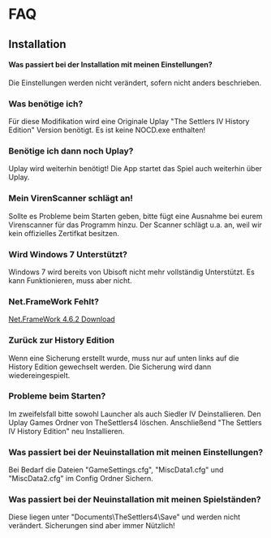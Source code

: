 # FAQ
## Installation

#### Was passiert bei der Installation mit meinen Einstellungen? 
Die Einstellungen werden nicht verändert, sofern nicht anders beschrieben.

### Was benötige ich?
Für diese Modifikation wird eine Originale Uplay "The Settlers IV History Edition" Version benötigt. Es ist keine NOCD.exe enthalten!  

### Benötige ich dann noch Uplay?
Uplay wird weiterhin benötigt! Die App startet das Spiel auch weiterhin über Uplay. 

### Mein VirenScanner schlägt an!
Sollte es Probleme beim Starten geben, bitte fügt eine Ausnahme bei eurem Virenscanner für das Programm hinzu. Der Scanner schlägt u.a. an, weil wir kein offizielles Zertifkat besitzen.

### Wird Windows 7 Unterstützt?
Windows 7 wird bereits von Ubisoft nicht mehr vollständig Unterstützt. Es kann Funktionieren, muss aber nicht.

### Net.FrameWork Fehlt?
[Net.FrameWork 4.6.2 Download](https://www.microsoft.com/de-de/download/details.aspx?id=53344)

### Zurück zur History Edition
Wenn eine Sicherung erstellt wurde, muss nur auf unten links auf die History Edition gewechselt werden. Die Sicherung wird dann wiedereingespielt.

### Probleme beim Starten?
Im zweifelsfall bitte sowohl Launcher als auch Siedler IV Deinstallieren. Den Uplay Games Ordner von TheSettlers4 löschen.
Anschließend "The Settlers IV History Edition" neu Installieren. 

### Was passiert bei der Neuinstallation mit meinen Einstellungen? 
Bei Bedarf die Dateien "GameSettings.cfg", "MiscData1.cfg" und "MiscData2.cfg" im Config Ordner Sichern.

### Was passiert bei der Neuinstallation mit meinen Spielständen? 
Diese liegen unter "Documents\TheSettlers4\Save" und werden nicht verändert. Sicherungen sind aber immer Nützlich!
